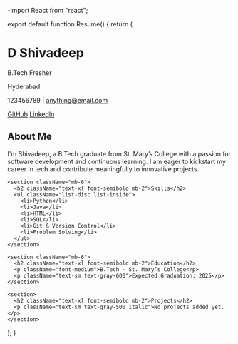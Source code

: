 -import React from "react";

export default function Resume() { return ( <div className="min-h-screen bg-gray-100 text-gray-800 p-6"> <div className="max-w-3xl mx-auto bg-white rounded-2xl shadow-lg p-8"> <h1 className="text-4xl font-bold text-center mb-2">D Shivadeep</h1> <p className="text-center text-gray-600 mb-4">B.Tech Fresher</p> <div className="text-center text-sm mb-6"> <p>Hyderabad</p> <p>123456789 | anything@email.com</p> <div className="flex justify-center gap-4 mt-2"> <a href="#" className="text-blue-500">GitHub</a> <a href="#" className="text-blue-500">LinkedIn</a> </div> </div>

<section className="mb-6">
      <h2 className="text-xl font-semibold mb-2">About Me</h2>
      <p>
        I'm Shivadeep, a B.Tech graduate from St. Mary’s College with a passion
        for software development and continuous learning. I am eager to kickstart
        my career in tech and contribute meaningfully to innovative projects.
      </p>
    </section>

    <section className="mb-6">
      <h2 className="text-xl font-semibold mb-2">Skills</h2>
      <ul className="list-disc list-inside">
        <li>Python</li>
        <li>Java</li>
        <li>HTML</li>
        <li>SQL</li>
        <li>Git & Version Control</li>
        <li>Problem Solving</li>
      </ul>
    </section>

    <section className="mb-6">
      <h2 className="text-xl font-semibold mb-2">Education</h2>
      <p className="font-medium">B.Tech - St. Mary’s College</p>
      <p className="text-sm text-gray-600">Expected Graduation: 2025</p>
    </section>

    <section>
      <h2 className="text-xl font-semibold mb-2">Projects</h2>
      <p className="text-sm text-gray-500 italic">No projects added yet.</p>
    </section>
  </div>
</div>

); }


